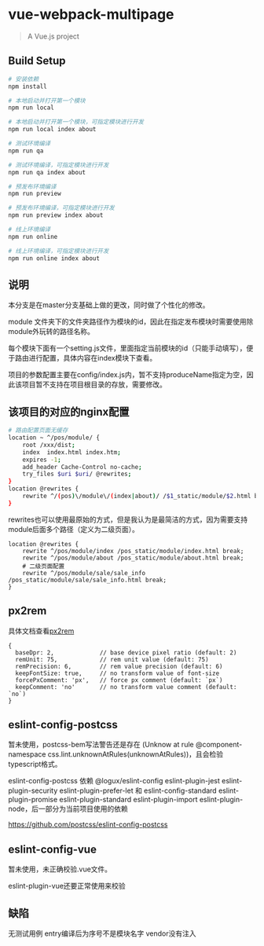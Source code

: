 # vue-webpack-multipage

> A Vue.js project

## Build Setup

``` bash
# 安装依赖
npm install

# 本地启动并打开第一个模块
npm run local

# 本地启动并打开第一个模块，可指定模块进行开发
npm run local index about

# 测试环境编译
npm run qa

# 测试环境编译，可指定模块进行开发
npm run qa index about

# 预发布环境编译
npm run preview

# 预发布环境编译，可指定模块进行开发
npm run preview index about

# 线上环境编译
npm run online

# 线上环境编译，可指定模块进行开发
npm run online index about
```

## 说明
本分支是在master分支基础上做的更改，同时做了个性化的修改。

module 文件夹下的文件夹路径作为模块的id，因此在指定发布模块时需要使用除module外玩转的路径名称。

每个模块下面有一个setting.js文件，里面指定当前模块的id（只能手动填写），便于路由进行配置，具体内容在index模块下查看。

项目的参数配置主要在config/index.js内，暂不支持produceName指定为空，因此该项目暂不支持在项目根目录的存放，需要修改。

## 该项目的对应的nginx配置

``` bash
# 路由配置页面无缓存
location ~ ^/pos/module/ {
    root /xxx/dist;
    index  index.html index.htm;
    expires -1;
    add_header Cache-Control no-cache;
    try_files $uri $uri/ @rewrites;
}
location @rewrites {
    rewrite ^/(pos)\/module\/(index|about)/ /$1_static/module/$2.html break;
}
```
rewrites也可以使用最原始的方式，但是我认为是最简洁的方式，因为需要支持module后面多个路径（定义为二级页面）。
```
location @rewrites {
    rewrite ^/pos/module/index /pos_static/module/index.html break;
    rewrite ^/pos/module/about /pos_static/module/about.html break;
    # 二级页面配置
    rewrite ^/pos/module/sale/sale_info /pos_static/module/sale/sale_info.html break;
}
```

## px2rem
具体文档查看[px2rem](https://github.com/ZiQiangWang/px2rem)
```
{
  baseDpr: 2,             // base device pixel ratio (default: 2)
  remUnit: 75,            // rem unit value (default: 75)
  remPrecision: 6,        // rem value precision (default: 6)
  keepFontSize: true,     // no transform value of font-size
  forcePxComment: 'px',   // force px comment (default: `px`)
  keepComment: 'no'       // no transform value comment (default: `no`)
}
```

## eslint-config-postcss

暂未使用，postcss-bem写法警告还是存在 (Unknow at rule @component-namespace css.lint.unknownAtRules(unknownAtRules))，且会检验typescript格式。

eslint-config-postcss 依赖 @logux/eslint-config eslint-plugin-jest eslint-plugin-security eslint-plugin-prefer-let 和 eslint-config-standard eslint-plugin-promise eslint-plugin-standard eslint-plugin-import  eslint-plugin-node，后一部分为当前项目使用的依赖

https://github.com/postcss/eslint-config-postcss

## eslint-config-vue
暂未使用，未正确校验.vue文件。

eslint-plugin-vue还要正常使用来校验

## 缺陷
无测试用例
entry编译后为序号不是模块名字
vendor没有注入
